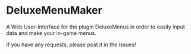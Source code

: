 # DeluxeMenuMaker
A Web User-Interface for the plugin DeluxeMenus in order to easily input data and make your in-game menus.

If you have any requests, please post it in the issues!
